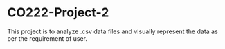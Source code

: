 # CO222-Project-2
This project is to analyze .csv data files and visually represent the data as per the requirement of user.
